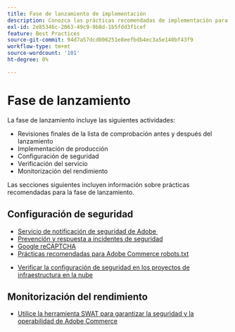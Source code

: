 ```yaml
---
title: Fase de lanzamiento de implementación
description: Conozca las prácticas recomendadas de implementación para la fase de inicio de los proyectos de Adobe Commerce.
exl-id: 2e85346c-2063-49c9-9b8d-1b5fdd3f1cef
feature: Best Practices
source-git-commit: 94d7a57dcd006251e8eefbdb4ec3a5e140bf43f9
workflow-type: tm+mt
source-wordcount: '101'
ht-degree: 0%

---
```


# Fase de lanzamiento

La fase de lanzamiento incluye las siguientes actividades:

- Revisiones finales de la lista de comprobación antes y después del lanzamiento
- Implementación de producción
- Configuración de seguridad
- Verificación del servicio
- Monitorización del rendimiento

Las secciones siguientes incluyen información sobre prácticas recomendadas para la fase de lanzamiento.

## Configuración de seguridad

- [Servicio de notificación de seguridad de Adobe &#x200B;](security-notification-service.md)
- [Prevención y respuesta a incidentes de seguridad](prevent-respond-security-incident.md)
- [Google reCAPTCHA](https://docs.magento.com/user-guide/stores/security-google-recaptcha.html)
- [Prácticas recomendadas para Adobe Commerce robots.txt&#x200B;](robots-txt.md)
<!-- - [Install the latest security patches](https://helpx.adobe.com/security/products/magento/apsb22-12.html) - CTAG deck -->
- [Verificar la configuración de seguridad en los proyectos de infraestructura en la nube](https://devdocs.magento.com/cloud/live/site-launch-checklist.html#security-configuration)

## Monitorización del rendimiento

- [Utilice la herramienta SWAT para garantizar la seguridad y la operabilidad de Adobe Commerce](../../../tools/site-wide-analysis-tool/intro.md#integrations-with-other-adobe-commerce-support-tools)

